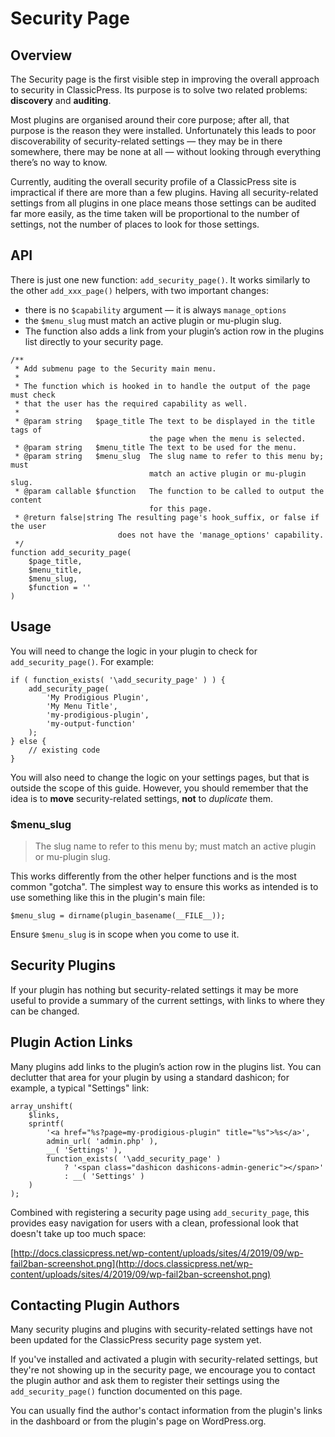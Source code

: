 # Security Page

## Overview

The Security page is the first visible step in improving the overall approach to security in ClassicPress. Its purpose is to solve two related problems: **discovery** and **auditing**.

Most plugins are organised around their core purpose; after all, that purpose is the reason they were installed. Unfortunately this leads to poor discoverability of security-related settings — they may be in there somewhere, there may be none at all — without looking through everything there’s no way to know.

Currently, auditing the overall security profile of a ClassicPress site is impractical if there are more than a few plugins. Having all security-related settings from all plugins in one place means those settings can be audited far more easily, as the time taken will be proportional to the number of settings, not the number of places to look for those settings.

## API

There is just one new function: `add_security_page()`. It works similarly to the other `add_xxx_page()` helpers, with two important changes:

* there is no `$capability` argument — it is always `manage_options`
* the `$menu_slug` must match an active plugin or mu-plugin slug.
* The function also adds a link from your plugin’s action row in the plugins list directly to your security page.

```
/**
 * Add submenu page to the Security main menu.
 *
 * The function which is hooked in to handle the output of the page must check
 * that the user has the required capability as well.
 *
 * @param string   $page_title The text to be displayed in the title tags of
                               the page when the menu is selected.
 * @param string   $menu_title The text to be used for the menu.
 * @param string   $menu_slug  The slug name to refer to this menu by; must 
                               match an active plugin or mu-plugin slug.
 * @param callable $function   The function to be called to output the content
                               for this page.
 * @return false|string The resulting page's hook_suffix, or false if the user
                        does not have the 'manage_options' capability.
 */
function add_security_page(
	$page_title,
	$menu_title,
	$menu_slug,
	$function = ''
)
```

## Usage

You will need to change the logic in your plugin to check for `add_security_page()`. For example:

```
if ( function_exists( '\add_security_page' ) ) {
	add_security_page(
		'My Prodigious Plugin',
		'My Menu Title',
		'my-prodigious-plugin',
		'my-output-function'
	);
} else {
	// existing code
}
```

You will also need to change the logic on your settings pages, but that is outside the scope of this guide. However, you should remember that the idea is to **move** security-related settings, **not** to *duplicate* them.

### $menu_slug

>The slug name to refer to this menu by; must match an active plugin or mu-plugin slug.

This works differently from the other helper functions and is the most common "gotcha". The simplest way to ensure this works as intended is to use something like this in the plugin's main file:

`$menu_slug = dirname(plugin_basename(__FILE__));`

Ensure `$menu_slug` is in scope when you come to use it.

## Security Plugins

If your plugin has nothing but security-related settings it may be more useful to provide a summary of the current settings, with links to where they can be changed.

## Plugin Action Links

Many plugins add links to the plugin’s action row in the plugins list. You can declutter that area for your plugin by using a standard dashicon; for example, a typical "Settings" link:

```
array_unshift(
    $links,
    sprintf(
        '<a href="%s?page=my-prodigious-plugin" title="%s">%s</a>',
        admin_url( 'admin.php' ),
        __( 'Settings' ),
        function_exists( '\add_security_page' )
            ? '<span class="dashicon dashicons-admin-generic"></span>'
            : __( 'Settings' )
    )
);
```

Combined with registering a security page using `add_security_page`, this provides easy navigation for users with a clean, professional look that doesn't take up too much space:

[http://docs.classicpress.net/wp-content/uploads/sites/4/2019/09/wp-fail2ban-screenshot.png](http://docs.classicpress.net/wp-content/uploads/sites/4/2019/09/wp-fail2ban-screenshot.png)

## Contacting Plugin Authors

Many security plugins and plugins with security-related settings have not been updated for the ClassicPress security page system yet.

If you've installed and activated a plugin with security-related settings, but they're not showing up in the security page, we encourage you to contact the plugin author and ask them to register their settings using the `add_security_page()` function documented on this page.

You can usually find the author's contact information from the plugin's links in the dashboard or from the plugin's page on WordPress.org.
